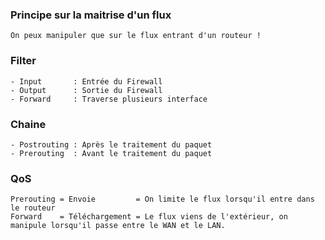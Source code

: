 ### Principe sur la maitrise d'un flux
```
On peux manipuler que sur le flux entrant d'un routeur !
```

### Filter
```
- Input       : Entrée du Firewall
- Output      : Sortie du Firewall
- Forward     : Traverse plusieurs interface
```

### Chaine
```
- Postrouting : Après le traitement du paquet
- Prerouting  : Avant le traitement du paquet
```

### QoS
```
Prerouting = Envoie         = On limite le flux lorsqu'il entre dans le routeur
Forward    = Téléchargement = Le flux viens de l'extérieur, on manipule lorsqu'il passe entre le WAN et le LAN.
```


